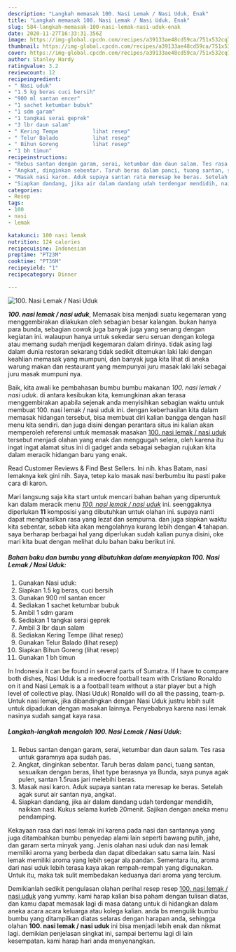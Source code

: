 ```yaml
---
description: "Langkah memasak 100. Nasi Lemak / Nasi Uduk, Enak"
title: "Langkah memasak 100. Nasi Lemak / Nasi Uduk, Enak"
slug: 584-langkah-memasak-100-nasi-lemak-nasi-uduk-enak
date: 2020-11-27T16:33:31.356Z
image: https://img-global.cpcdn.com/recipes/a39133ae48cd59ca/751x532cq70/100-nasi-lemak-nasi-uduk-foto-resep-utama.jpg
thumbnail: https://img-global.cpcdn.com/recipes/a39133ae48cd59ca/751x532cq70/100-nasi-lemak-nasi-uduk-foto-resep-utama.jpg
cover: https://img-global.cpcdn.com/recipes/a39133ae48cd59ca/751x532cq70/100-nasi-lemak-nasi-uduk-foto-resep-utama.jpg
author: Stanley Hardy
ratingvalue: 3.2
reviewcount: 12
recipeingredient:
- " Nasi uduk"
- "1.5 kg beras cuci bersih"
- "900 ml santan encer"
- "1 sachet ketumbar bubuk"
- "1 sdm garam"
- "1 tangkai serai geprek"
- "3 lbr daun salam"
- " Kering Tempe           lihat resep"
- " Telur Balado           lihat resep"
- " Bihun Goreng           lihat resep"
- "1 bh timun"
recipeinstructions:
- "Rebus santan dengan garam, serai, ketumbar dan daun salam. Tes rasa untuk garamnya apa sudah pas."
- "Angkat, dinginkan sebentar. Taruh beras dalam panci, tuang santan, sesuaikan dengan beras, lihat type berasnya ya Bunda, saya punya agak pulen, santan 1.5ruas jari melebihi beras."
- "Masak nasi karon. Aduk supaya santan rata meresap ke beras. Setelah agak surut air santan nya, angkat."
- "Siapkan dandang, jika air dalam dandang udah terdengar mendidih, naikkan nasi. Kukus selama kurleb 20menit. Sajikan dengan aneka menu pendamping."
categories:
- Resep
tags:
- 100
- nasi
- lemak

katakunci: 100 nasi lemak 
nutrition: 124 calories
recipecuisine: Indonesian
preptime: "PT23M"
cooktime: "PT36M"
recipeyield: "1"
recipecategory: Dinner

---
```



![100. Nasi Lemak / Nasi Uduk](https://img-global.cpcdn.com/recipes/a39133ae48cd59ca/751x532cq70/100-nasi-lemak-nasi-uduk-foto-resep-utama.jpg)

<b><i>100. nasi lemak / nasi uduk</i></b>, Memasak bisa menjadi suatu kegemaran yang menggembirakan dilakukan oleh sebagian besar kalangan. bukan hanya para bunda, sebagian cowok juga banyak juga yang senang dengan kegiatan ini. walaupun hanya untuk sekedar seru seruan dengan kolega atau memang sudah menjadi kegemaran dalam dirinya. tidak asing lagi dalam dunia restoran sekarang tidak sedikit ditemukan laki laki dengan keahlian memasak yang mumpuni, dan banyak juga kita lihat di aneka warung makan dan restaurant yang mempunyai juru masak laki laki sebagai juru masak mumpuni nya.

Baik, kita awali ke pembahasan bumbu bumbu makanan <i>100. nasi lemak / nasi uduk</i>. di antara kesibukan kita, kemungkinan akan terasa menggembirakan apabila sejenak anda menyisihkan sebagian waktu untuk membuat 100. nasi lemak / nasi uduk ini. dengan keberhasilan kita dalam memasak hidangan tersebut, bisa membuat diri kalian bangga dengan hasil menu kita sendiri. dan juga disini dengan perantara situs ini kalian akan memperoleh referensi untuk memasak masakan <u>100. nasi lemak / nasi uduk</u> tersebut menjadi olahan yang enak dan menggugah selera, oleh karena itu ingat ingat alamat situs ini di gadget anda sebagai sebagian rujukan kita dalam meracik hidangan baru yang enak.

Read Customer Reviews &amp; Find Best Sellers. Ini nih. khas Batam, nasi lemaknya kek gini nih. Saya, tetep kalo masak nasi berbumbu itu pasti pake cara di karon.


Mari langsung saja kita start untuk mencari bahan bahan yang diperuntuk kan dalam meracik menu <u><i>100. nasi lemak / nasi uduk</i></u> ini. seenggaknya diperlukan <b>11</b> komposisi yang dibutuhkan untuk olahan ini. supaya nanti dapat menghasilkan rasa yang lezat dan sempurna. dan juga siapkan waktu kita sebentar, sebab kita akan mengolahnya kurang lebih dengan <b>4</b> tahapan. saya berharap berbagai hal yang diperlukan sudah kalian punya disini, oke mari kita buat dengan melihat dulu bahan baku berikut ini.

<!--inarticleads1-->

##### Bahan baku dan bumbu yang dibutuhkan dalam menyiapkan 100. Nasi Lemak / Nasi Uduk:

1. Gunakan  Nasi uduk:
1. Siapkan 1.5 kg beras, cuci bersih
1. Gunakan 900 ml santan encer
1. Sediakan 1 sachet ketumbar bubuk
1. Ambil 1 sdm garam
1. Sediakan 1 tangkai serai geprek
1. Ambil 3 lbr daun salam
1. Sediakan  Kering Tempe           (lihat resep)
1. Gunakan  Telur Balado           (lihat resep)
1. Siapkan  Bihun Goreng           (lihat resep)
1. Gunakan 1 bh timun


In Indonesia it can be found in several parts of Sumatra. If I have to compare both dishes, Nasi Uduk is a mediocre football team with Cristiano Ronaldo on it and Nasi Lemak is a a football team without a star player but a high level of collective play. (Nasi Uduk) Ronaldo will do all the passing, team-p. Untuk nasi lemak, jika dibandingkan dengan Nasi Uduk justru lebih sulit untuk dipadukan dengan masakan lainnya. Penyebabnya karena nasi lemak nasinya sudah sangat kaya rasa. 

<!--inarticleads2-->

##### Langkah-langkah mengolah 100. Nasi Lemak / Nasi Uduk:

1. Rebus santan dengan garam, serai, ketumbar dan daun salam. Tes rasa untuk garamnya apa sudah pas.
1. Angkat, dinginkan sebentar. Taruh beras dalam panci, tuang santan, sesuaikan dengan beras, lihat type berasnya ya Bunda, saya punya agak pulen, santan 1.5ruas jari melebihi beras.
1. Masak nasi karon. Aduk supaya santan rata meresap ke beras. Setelah agak surut air santan nya, angkat.
1. Siapkan dandang, jika air dalam dandang udah terdengar mendidih, naikkan nasi. Kukus selama kurleb 20menit. Sajikan dengan aneka menu pendamping.


Kekayaan rasa dari nasi lemak ini karena pada nasi dan santannya yang juga ditambahkan bumbu penyedap alami lain seperti bawang putih, jahe, dan garam serta minyak yang. Jenis olahan nasi uduk dan nasi lemak memiliki aroma yang berbeda dan dapat dibedakan satu sama lain. Nasi lemak memiliki aroma yang lebih segar ala pandan. Sementara itu, aroma dari nasi uduk lebih terasa kaya akan rempah-rempah yang digunakan. Untuk itu, maka tak sulit membedakan keduanya dari aroma yang tercium. 

Demikianlah sedikit pengulasan olahan perihal resep resep <u>100. nasi lemak / nasi uduk</u> yang yummy. kami harap kalian bisa paham dengan tulisan diatas, dan kamu dapat memasak lagi di masa datang untuk di hidangkan dalam aneka acara acara keluarga atau kolega kalian. anda bs mengulik bumbu bumbu yang ditampilkan diatas selaras dengan harapan anda, sehingga olahan <b>100. nasi lemak / nasi uduk</b> ini bisa menjadi lebih enak dan nikmat lagi. demikian penjelasan singkat ini, sampai bertemu lagi di lain kesempatan. kami harap hari anda menyenangkan.

